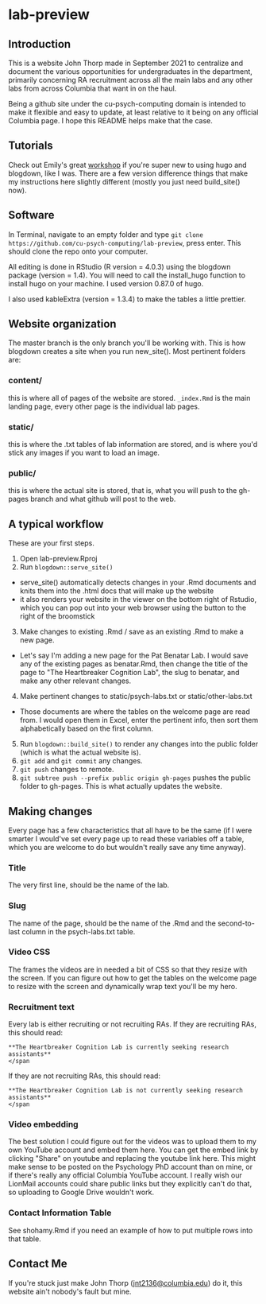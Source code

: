 # lab-preview

## Introduction

This is a website John Thorp made in September 2021 to centralize and document the various opportunities for undergraduates in the department, primarily concerning RA recruitment across all the main labs and any other labs from across Columbia that want in on the haul.

Being a github site under the cu-psych-computing domain is intended to make it flexible and easy to update, at least relative to it being on any official Columbia page. I hope this README helps make that the case.

## Tutorials
Check out Emily's great [workshop](https://cu-psych-computing.github.io/cu-psych-comp-tutorial/tutorials/r-extra/website-github-r/) if you're super new to using hugo and blogdown, like I was. There are a few version difference things that make my instructions here slightly different (mostly you just need build_site() now).

## Software

In Terminal, navigate to an empty folder and type ```git clone https://github.com/cu-psych-computing/lab-preview```, press enter. This should clone the repo onto your computer.

All editing is done in RStudio (R version = 4.0.3) using the blogdown package (version = 1.4). You will need to call the install_hugo function to install hugo on your machine. I used version 0.87.0 of hugo.

I also used kableExtra (version = 1.3.4) to make the tables a little prettier.

## Website organization

The master branch is the only branch you'll be working with. This is how blogdown creates a site when you run new_site(). 
Most pertinent folders are:
### content/
this is where all of pages of the website are stored. ```_index.Rmd``` is the main landing page, every other page is the individual lab pages.
### static/
this is where the .txt tables of lab information are stored, and is where you'd stick any images if you want to load an image.
### public/
this is where the actual site is stored, that is, what you will push to the gh-pages branch and what github will post to the web.

## A typical workflow

These are your first steps.

1. Open lab-preview.Rproj
2. Run ```blogdown::serve_site()```
  * serve_site() automatically detects changes in your .Rmd documents and knits them into the .html docs that will make up the website
  * it also renders your website in the viewer on the bottom right of Rstudio, which you can pop out into your web browser using the button to the right of the broomstick
3. Make changes to existing .Rmd / save as an existing .Rmd to make a new page. 
  * Let's say I'm adding a new page for the Pat Benatar Lab. I would save any of the existing pages as benatar.Rmd, then change the title of the page to "The Heartbreaker Cognition Lab", the slug to benatar, and make any other relevant changes.
4. Make pertinent changes to static/psych-labs.txt or static/other-labs.txt
  * Those documents are where the tables on the welcome page are read from. I would open them in Excel, enter the pertinent info, then sort them alphabetically based on the first column.
5. Run ```blogdown::build_site()``` to render any changes into the public folder (which is what the actual website is).
5. ```git add``` and ```git commit``` any changes.
6. ```git push``` changes to remote.
7. ```git subtree push --prefix public origin gh-pages``` pushes the public folder to gh-pages. This is what actually updates the website.

## Making changes

Every page has a few characteristics that all have to be the same (if I were smarter I would've set every page up to read these variables off a table, which you are welcome to do but wouldn't really save any time anyway).

### Title
The very first line, should be the name of the lab.

### Slug
The name of the page, should be the name of the .Rmd and the second-to-last column in the psych-labs.txt table.

### Video CSS
The frames the videos are in needed a bit of CSS so that they resize with the screen. If you can figure out how to get the tables on the welcome page to resize with the screen and dynamically wrap text you'll be my hero.

### Recruitment text
Every lab is either recruiting or not recruiting RAs. If they are recruiting RAs, this should read:
```<span style="color:green">
**The Heartbreaker Cognition Lab is currently seeking research assistants**
</span
```
If they are not recruiting RAs, this should read:
```<span style="color:red">
**The Heartbreaker Cognition Lab is not currently seeking research assistants**
</span
```

### Video embedding
The best solution I could figure out for the videos was to upload them to my own YouTube account and embed them here. You can get the embed link by clicking "Share" on youtube and replacing the youtube link here. This might make sense to be posted on the Psychology PhD account than on mine, or if there's really any official Columbia YouTube account. I really wish our LionMail accounts could share public links but they explicitly can't do that, so uploading to Google Drive wouldn't work.

### Contact Information Table
See shohamy.Rmd if you need an example of how to put multiple rows into that table.

## Contact Me
If you're stuck just make John Thorp (jnt2136@columbia.edu) do it, this website ain't nobody's fault but mine.

